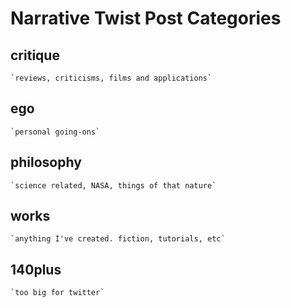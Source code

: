 # Narrative Twist Post Categories
## critique
	`reviews, criticisms, films and applications`
## ego
	`personal going-ons`
## philosophy
	`science related, NASA, things of that nature`
## works
	`anything I've created. fiction, tutorials, etc`
## 140plus
	`too big for twitter`